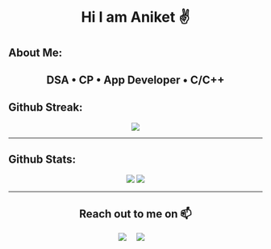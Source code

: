 <h1 align="center"> Hi I am Aniket ✌</h1>
<!-- <img src="https://emoji.slack-edge.com/T0172CCPGUW/party-blob/d7253707fa13e9ee.gif" width="30"/> 
<p align="center"> 
  Visitors count<br>
  <img src="https://profile-counter.glitch.me/rjclicks/count.svg" />
</p>
-->

## **About Me:**
<h2 align = "center"> DSA • CP • App Developer • C/C++ </h2>


## **Github Streak:**
<p align = "center">
  <img src = "https://github-readme-streak-stats.herokuapp.com/?user=aniketmishra207&line_height=40&theme=default">
</p>

---

## **Github Stats:**

<p align="center">
  
  <img src="https://github-readme-stats.vercel.app/api?username=aniketmishra207&hide=stars&show_icons=true&line_height=48&theme=default">
  <img src="https://github-readme-stats.vercel.app/api/top-langs/?username=aniketmishra207&count_private=true&line_height=40&theme=default">

</p>

---

 <h2 align="center">Reach out to me on 📫</h2>
  <p align="center">
    <a target="_blank"href="https://www.linkedin.com/in/aniket-mishra-b48912192/"><img src="https://img.shields.io/badge/linkedin-%230077B5.svg?&style=for-the-badge&logo=linkedin&logoColor=white" /></a>&nbsp;&nbsp;&nbsp;&nbsp;
    <a href="mailto:aniketmish461@gmail.comm?subject=Hey%20Aniket,%20From%20Github"><img src="https://img.shields.io/badge/gmail-%23D14836.svg?&style=for-the-badge&logo=gmail&logoColor=white" /></a>&nbsp;&nbsp;&nbsp;&nbsp;
</p>

